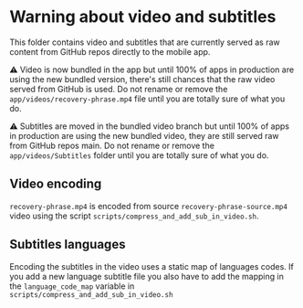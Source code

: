 # Warning about video and subtitles

This folder contains video and subtitles that are currently served as raw content from GitHub repos directly to the mobile app.

:warning: Video is now bundled in the app but until 100% of apps in production are using the new bundled version,
there's still chances that the raw video served from GitHub is used.
Do not rename or remove the `app/videos/recovery-phrase.mp4` file until you are totally sure of what you do.

:warning: Subtitles are moved in the bundled video branch but until 100% of apps in production are using the new bundled video, they are still served raw from GitHub repos main.
Do not rename or remove the `app/videos/Subtitles` folder until you are totally sure of what you do.

## Video encoding

`recovery-phrase.mp4` is encoded from source `recovery-phrase-source.mp4` video using the script `scripts/compress_and_add_sub_in_video.sh`.

## Subtitles languages

Encoding the subtitles in the video uses a static map of languages codes. If you add a new language subtitle file you also have to add the mapping in the `language_code_map` variable in  `scripts/compress_and_add_sub_in_video.sh`
